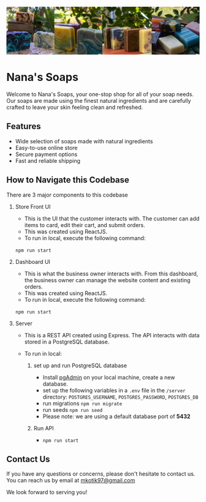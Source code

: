 [![Nanas Soaps banner](banner.png)](https://main--musing-goldberg-c3d5b7.netlify.app/)

# Nana's Soaps

Welcome to Nana's Soaps, your one-stop shop for all of your soap needs. Our soaps are made using the finest natural ingredients and are carefully crafted to leave your skin feeling clean and refreshed.

## Features

- Wide selection of soaps made with natural ingredients
- Easy-to-use online store
- Secure payment options
- Fast and reliable shipping

## How to Navigate this Codebase

There are 3 major components to this codebase

1. Store Front UI

   - This is the UI that the customer interacts with. The customer can add items to card, edit their cart, and submit orders.
   - This was created using ReactJS.
   - To run in local, execute the following command:

   `npm run start`

2. Dashboard UI

   - This is what the business owner interacts with. From this dashboard, the business owner can manage the website content and existing orders.
   - This was created using ReactJS.
   - To run in local, execute the following command:

   `npm run start`

3. Server

   - This is a REST API created using Express. The API interacts with data stored in a PostgreSQL database.
   - To run in local:

     1. set up and run PostgreSQL database

        - Install [pgAdmin](https://www.pgadmin.org/) on your local machine, create a new database.
        - set up the following variables in a `.env` file in the `/server` directory: `POSTGRES_USERNAME`, `POSTGRES_PASSWORD`, `POSTGRES_DB`
        - run migrations `npm run migrate`
        - run seeds `npm run seed`
        - Please note: we are using a default database port of **5432**

     2. Run API

        - `npm run start`

## Contact Us

If you have any questions or concerns, please don't hesitate to contact us. You can reach us by email at mkotik97@gmail.com

We look forward to serving you!
